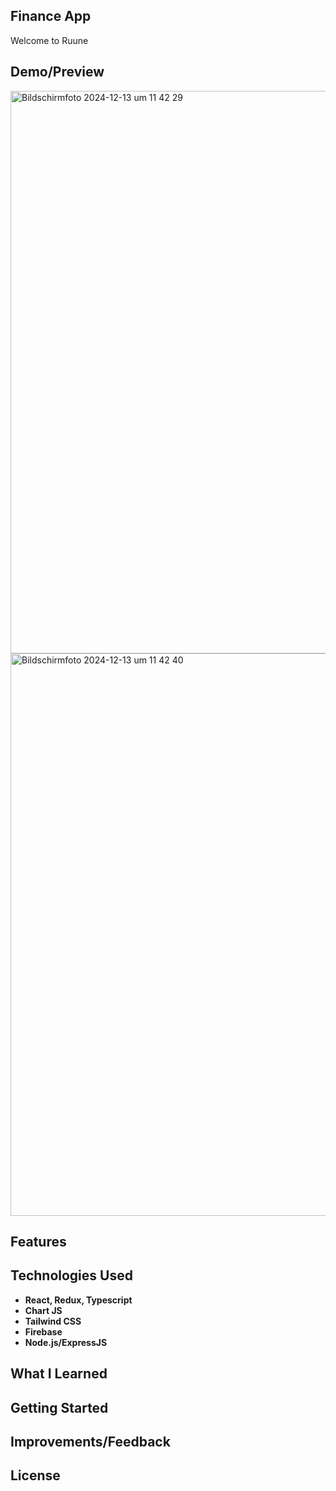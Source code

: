 ## Finance App
Welcome to Ruune

## Demo/Preview
<img width="900" alt="Bildschirmfoto 2024-12-13 um 11 42 29" src="https://github.com/user-attachments/assets/2094324c-c6b0-48e0-b93a-cde934d1a884" />
<img width="900" alt="Bildschirmfoto 2024-12-13 um 11 42 40" src="https://github.com/user-attachments/assets/140e5b2e-3fbe-4fee-bd11-1c8879e5fe8d" />


## Features

## Technologies Used

- **React, Redux, Typescript**
- **Chart JS**
- **Tailwind CSS**
- **Firebase**
- **Node.js/ExpressJS**

## What I Learned

## Getting Started

## Improvements/Feedback

## License
